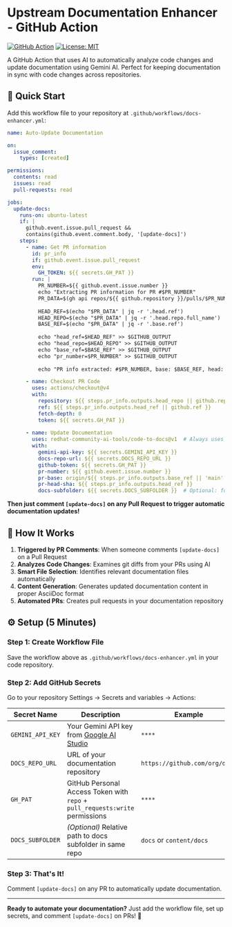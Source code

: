 # Upstream Documentation Enhancer - GitHub Action

[![GitHub Action](https://img.shields.io/badge/GitHub-Action-blue.svg)](https://github.com/marketplace/actions/upstream-docs-enhancer)
[![License: MIT](https://img.shields.io/badge/License-MIT-yellow.svg)](https://opensource.org/licenses/MIT)

A GitHub Action that uses AI to automatically analyze code changes and update documentation using Gemini AI. Perfect for keeping documentation in sync with code changes across repositories.

## 🚀 Quick Start

Add this workflow file to your repository at `.github/workflows/docs-enhancer.yml`:

```yaml
name: Auto-Update Documentation

on:
  issue_comment:
    types: [created]

permissions:
  contents: read
  issues: read
  pull-requests: read

jobs:
  update-docs:
    runs-on: ubuntu-latest
    if: |
      github.event.issue.pull_request && 
      contains(github.event.comment.body, '[update-docs]')
    steps:
      - name: Get PR information
        id: pr_info
        if: github.event.issue.pull_request
        env:
          GH_TOKEN: ${{ secrets.GH_PAT }}
        run: |
          PR_NUMBER=${{ github.event.issue.number }}
          echo "Extracting PR information for PR #$PR_NUMBER"
          PR_DATA=$(gh api repos/${{ github.repository }}/pulls/$PR_NUMBER)
          
          HEAD_REF=$(echo "$PR_DATA" | jq -r '.head.ref')
          HEAD_REPO=$(echo "$PR_DATA" | jq -r '.head.repo.full_name')
          BASE_REF=$(echo "$PR_DATA" | jq -r '.base.ref')
          
          echo "head_ref=$HEAD_REF" >> $GITHUB_OUTPUT
          echo "head_repo=$HEAD_REPO" >> $GITHUB_OUTPUT
          echo "base_ref=$BASE_REF" >> $GITHUB_OUTPUT
          echo "pr_number=$PR_NUMBER" >> $GITHUB_OUTPUT
          
          echo "PR info extracted: #$PR_NUMBER, base: $BASE_REF, head: $HEAD_REF"

      - name: Checkout PR Code
        uses: actions/checkout@v4
        with:
          repository: ${{ steps.pr_info.outputs.head_repo || github.repository }}
          ref: ${{ steps.pr_info.outputs.head_ref || github.ref }}
          fetch-depth: 0
          token: ${{ secrets.GH_PAT }}
          
      - name: Update Documentation
        uses: redhat-community-ai-tools/code-to-docs@v1  # Always uses latest v1.x.x
        with:
          gemini-api-key: ${{ secrets.GEMINI_API_KEY }}
          docs-repo-url: ${{ secrets.DOCS_REPO_URL }}
          github-token: ${{ secrets.GH_PAT }}
          pr-number: ${{ github.event.issue.number }}
          pr-base: origin/${{ steps.pr_info.outputs.base_ref || 'main' }}
          pr-head-sha: ${{ steps.pr_info.outputs.head_ref }}
          docs-subfolder: ${{ secrets.DOCS_SUBFOLDER }}  # Optional: for same-repo docs
```

**Then just comment `[update-docs]` on any Pull Request to trigger automatic documentation updates!**

## 🎯 How It Works

1. **Triggered by PR Comments**: When someone comments `[update-docs]` on a Pull Request
2. **Analyzes Code Changes**: Examines git diffs from your PRs using AI
3. **Smart File Selection**: Identifies relevant documentation files automatically  
4. **Content Generation**: Generates updated documentation content in proper AsciiDoc format
5. **Automated PRs**: Creates pull requests in your documentation repository

## ⚙️ Setup (5 Minutes)

### Step 1: Create Workflow File

Save the workflow above as `.github/workflows/docs-enhancer.yml` in your code repository.

### Step 2: Add GitHub Secrets

Go to your repository Settings → Secrets and variables → Actions:

| Secret Name | Description | Example |
|-------------|-------------|---------|
| `GEMINI_API_KEY` | Your Gemini API key from [Google AI Studio](https://aistudio.google.com/app/apikey) | `****` |
| `DOCS_REPO_URL` | URL of your documentation repository | `https://github.com/org/docs` |
| `GH_PAT` | GitHub Personal Access Token with `repo` + `pull_requests:write` permissions | `****` |
| `DOCS_SUBFOLDER` | _(Optional)_ Relative path to docs subfolder in same repo | `docs` or `content/docs` |

### Step 3: That's It!

Comment `[update-docs]` on any PR to automatically update documentation.

---

**Ready to automate your documentation?** Just add the workflow file, set up secrets, and comment `[update-docs]` on PRs! 🚀

